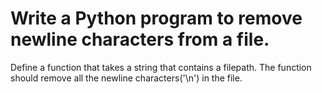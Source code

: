 # Write a Python program to remove newline characters from a file.

Define a function that takes a string that contains a filepath. The function should remove all the newline characters('\n') in the file.
